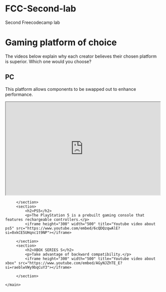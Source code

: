# FCC-Second-lab
Second Freecodecamp lab
<!DOCTYPE html>
<html lang="en">

<head>
    <meta charset="utf-8">
    <title>video compilation page</title>
</head>

<body>
    <main>
         <h1>Gaming platform of choice</h1>
         <p>The videos below explain why each creator believes their chosen platform is superior. Which one would you choose? </p>
         <section> 
             <h2>PC</h2>
             <p>This platform allows components to be swapped out to enhance performance.</p>
             <iframe  height="300" width="500" title="Youtube video about pc" src="https://www.youtube.com/embed/aJcfftrvp7A?si=0m9sabBvSCWcCrEv"> </iframe>

         </section>
         <section> 
             <h2>PS5</h2>
             <p>The PlayStation 5 is a prebuilt gaming console that features rechargeable controllers.</p>
             <iframe height="300" width="500" title="Youtube video about ps5" src="https://www.youtube.com/embed/6cQDQzqwAlE?si=0xkCE5UHqnc1t9NP"></iframe>

         </section>
         <section> 
             <h2>XBOX SERIES S</h2>
             <p>Take advantage of backward compatibility.</p>
             <iframe height="300" width="500" title="Youtube video about xbox" src="https://www.youtube.com/embed/AGyNJZhTE_E?si=raeblwVWy9bqCuY3"></iframe>

         </section>
    
    </main>

</body>

</html>
